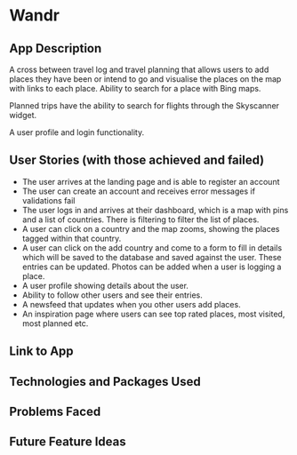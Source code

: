 # Wandr
## App Description

A cross between travel log and travel planning that allows users to add places they have been or intend to go and visualise the places on the map with links to each place. Ability to search for a place with Bing maps.

Planned trips have the ability to search for flights through the Skyscanner widget. 

A user profile and login functionality. 

## User Stories (with those achieved and failed)

* The user arrives at the landing page and is able to register an account 
* The user can create an account and receives error messages if validations fail
* The user logs in and arrives at their dashboard, which is a map with pins and a list of countries. There is filtering to filter the list of places.
* A user can click on a country and the map zooms, showing the places tagged within that country.
* A user can click on the add country and come to a form to fill in details which will be saved to the database and saved against the user. These entries can be updated. Photos can be added when a user is logging a place.
* A user profile showing details about the user.
* Ability to follow other users and see their entries.
* A newsfeed that updates when you other users add places.
* An inspiration page where users can see top rated places, most visited, most planned etc.

## Link to App

## Technologies and Packages Used



## Problems Faced

## Future Feature Ideas

